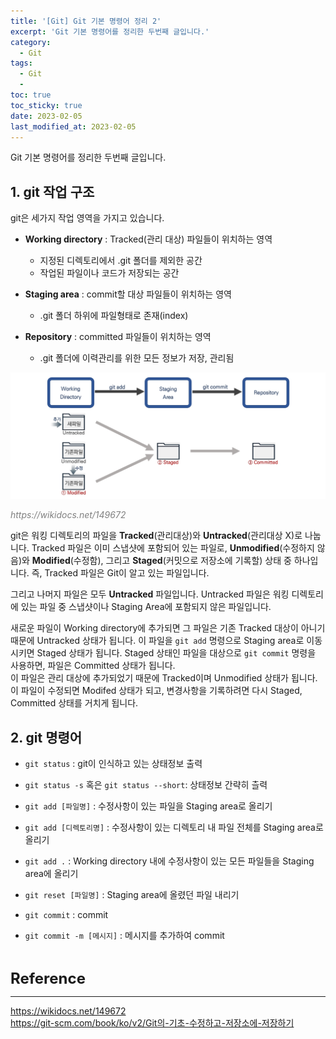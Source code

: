 ```yaml
---
title: '[Git] Git 기본 명령어 정리 2'
excerpt: 'Git 기본 명령어를 정리한 두번째 글입니다.'
category:
  - Git
tags:
  - Git
  - 
toc: true
toc_sticky: true
date: 2023-02-05
last_modified_at: 2023-02-05
---
```



Git 기본 명령어를 정리한 두번째 글입니다.

## 1. git 작업 구조
git은 세가지 작업 영역을 가지고 있습니다.

- **Working directory** : Tracked(관리 대상) 파일들이 위치하는 영역
  - 지정된 디렉토리에서 .git 폴더를 제외한 공간
  - 작업된 파일이나 코드가 저장되는 공간

- **Staging area** : commit할 대상 파일들이 위치하는 영역
  - .git 폴더 하위에 파일형태로 존재(index)

- **Repository** : committed 파일들이 위치하는 영역
  - .git 폴더에 이력관리를 위한 모든 정보가 저장, 관리됨

![image](/assets/images/2023-02-05-git2/file-status.jpeg)

<p style="color:gray;"><i>https://wikidocs.net/149672</i></p>


git은 워킹 디렉토리의 파일을 **Tracked**(관리대상)와 **Untracked**(관리대상 X)로 나눕니다. Tracked 파일은 이미 스냅샷에 포함되어 있는 파일로, **Unmodified**(수정하지 않음)와 **Modified**(수정함), 그리고 **Staged**(커밋으로 저장소에 기록할) 상태 중 하나입니다. 즉, Tracked 파일은 Git이 알고 있는 파일입니다.

그리고 나머지 파일은 모두 **Untracked** 파일입니다. Untracked 파일은 워킹 디렉토리에 있는 파일 중 스냅샷이나 Staging Area에 포함되지 않은 파일입니다. 

새로운 파일이 Working directory에 추가되면 그 파일은 기존 Tracked 대상이 아니기 때문에 Untracked 상태가 됩니다. 
이 파일을 `git add` 명령으로 Staging area로 이동시키면 Staged 상태가 됩니다. 
Staged 상태인 파일을 대상으로 `git commit` 명령을 사용하면, 파일은 Committed 상태가 됩니다.  
이 파일은 관리 대상에 추가되었기 때문에 Tracked이며 Unmodified 상태가 됩니다. 
이 파일이 수정되면 Modifed 상태가 되고, 변경사항을 기록하려면 다시 Staged, Committed 상태를 거치게 됩니다. 

## 2. git 명령어
- `git status` : git이 인식하고 있는 상태정보 출력
- `git status -s` 혹은 `git status --short`: 상태정보 간략히 츨력

- `git add [파일명]` : 수정사항이 있는 파일을 Staging area로 올리기
- `git add [디렉토리명]` : 수정사항이 있는 디렉토리 내 파일 전체를 Staging area로 올리기
- `git add .` : Working directory 내에 수정사항이 있는 모든 파일들을 Staging area에 올리기
- `git reset [파일명]` : Staging area에 올렸던 파일 내리기

- `git commit` : commit
- `git commit -m [메시지]` : 메시지를 추가하여 commit

<br>

<span style="font-size:18pt">**Reference**</span> 


------------

<https://wikidocs.net/149672>  
<https://git-scm.com/book/ko/v2/Git의-기초-수정하고-저장소에-저장하기>